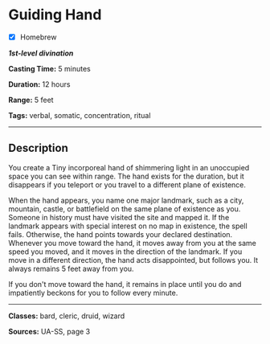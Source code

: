 # Guiding Hand

- [x] Homebrew

***1st-level divination***

**Casting Time:** 5 minutes

**Duration:** 12 hours

**Range:** 5 feet

**Tags:** verbal, somatic, concentration, ritual

---

## Description
You create a Tiny incorporeal hand of shimmering light in an unoccupied space you can see within range.
The hand exists for the duration, but it disappears if you teleport or you travel to a different plane of existence.

When the hand appears, you name one major landmark, such as a city, mountain, castle, or battlefield on the same plane of existence as you.
Someone in history must have visited the site and mapped it.
If the landmark appears with special interest on no map in existence, the spell fails.
Otherwise, the hand points towards your declared destination.
Whenever you move toward the hand, it moves away from you at the same speed you moved, and it moves in the direction of the landmark.
If you move in a different direction, the hand acts disappointed, but follows you.
It always remains 5 feet away from you.

If you don't move toward the hand, it remains in place until you do and impatiently beckons for you to follow every minute.

---

**Classes:** bard, cleric, druid, wizard

**Sources:** UA-SS, page 3

<!-- QA Pass Needed -->
